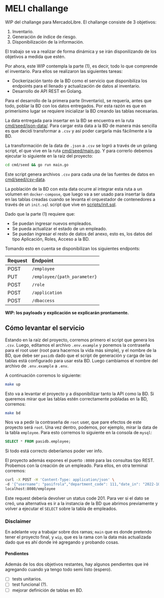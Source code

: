 # MELI challange

WIP del challange para MercadoLibre. El challange consiste de 3 objetivos:

1. Inventario.
2. Generación de índice de riesgo.
3. Disponibilización de la información.

El trabajo se va a realizar de forma dinámica y se irán disponilizando de los objetivos a medida que estén.

Por ahora, este WIP contempla la parte (1), es decir, todo lo que comprende el inventario. Para ellos se realizaron las siguientes tareas:

- Dockerización tanto de la BD como el servicio que disponibiliza los endpoints para el llenado y actualización de datos al inventario.
- Desarrollo de API REST en Golang.

Para el desarrollo de la primera parte (Inventario), se requería, antes que todo, poblar la BD con los datos entregados. Por esta razón es que en primerísimo lugar se requiere inicializar la BD creando las tablas necesarias.

La data entregada para insertar en la BD se encuentra en la ruta [cmd/seed/json-data/](cmd/seed/json-data). Para cargar esta data a la BD de manera más sencilla es que decidí transformar a `.csv` y así poder cargarla más fácilmente a la BD.

La transformación de la data de `.json` a `.csv` se logró a través de un golang script, el que vive en la ruta [cmd/seed/main.go](cmd/seed/main.go). Y para correrlo debemos ejecutar lo siguiente en la raíz del proyecto:

```bash
cd cmd/seed && go run main.go
```

Este script genera archivos `.csv` para cada una de las fuentes de datos en [cmd/seed/csv-data](cmd/seed/csv-data).

La población de la BD con esta data ocurre al integrar esta ruta a un volumen en `docker-compose`, que luego va a ser usado para insertar la data en las tablas creadas cuando se levanta el orquestador de contenedores a través de un `init.sql` script que vive en [scripts/init.sql](scripts/init.sql).

Dado que la parte (1) requiere que:

- Se puedan ingresar nuevos empleados.
- Se pueda actualizar el estado de un empleado.
- Se puedan ingresar el resto de datos del anexo, esto es, los datos del tipo Aplicación, Roles, Acceso a la BD.

Tomando esto en cuenta se disponibilizan los siguientes endponts:

| Request | Endpoint |
| :-- | :-- |
| POST | `/employee` |
| PUT | `/employee/{path_parameter}` |
| POST | `/role` |
| POST | `/application` |
| POST | `/dbaccess` |

**WIP: los payloads y explicación se explicarán prontamente.**

## Cómo levantar el servicio

Estando en la raíz del proyecto, corremos primero el script que genera los `.csv`. Luego, editamos el archivo `.env.example` y ponemos la contraseña para el root user (root para hacernos la vida más simple), y el nombre de la BD, que debe ser `pasidb` dado que el script de generación y carga de las tablas está configurado para usar esta BD. Luego cambiamos el nombre del archivo de `.env.example` a `.env`.

A continuación corremos lo siguiente:

```bash
make up
```

Esto va a levantar el proyecto y a disponibilizar tanto la API como la BD. Si queremos mirar que las tablas estén correctamente pobladas en la BD, corremos:

```bash
make bd
```

Nos va a pedir la contraseña de `root` user, que pare efectos de este proyecto será `root`. Una vez dentro, podemos, por ejemplo, mirar la data de la tabla `employee`. Para esto corremos lo siguiente en la consola de `mysql`:

```sql
SELECT * FROM pasidb.employee;
```

Si todo está correcto deberíamos poder ver info.

El proyecto además expones el puerto `:8080` para las consultas tipo REST. Probemos con la creación de un empleado. Para ellos, en otra terminal corremos:

```bash
curl -X POST -H 'Content-Type: application/json' \
-d '{"username": "pasifrola","department_code": 111,"date_in": "2022-10-12"}' \
localhost:8080/employee
```

Este request debería devolver un status code 201. Para ver si el dato se creó, una alternativa es ir a la instancia de la BD que abrimos previamente y volver a ejecutar el `SELECT` sobre la tabla de empleados.


### Disclaimer

En adelante voy  a trabajar sobre dos ramas; `main` que es donde pretendo tener el proyecto final, y `wip`, que es la rama con la data más actualizada dado que es ahí donde iré agregando y probando cosas.


#### Pendientes 

Además de los dos objetivos restantes, hay algunos pendientes que iré agregando cuando ya tengo todo semi listo (espero).

- [ ] tests unitarios.
- [ ] test funcional (?).
- [ ] mejorar definición de tablas en BD.
